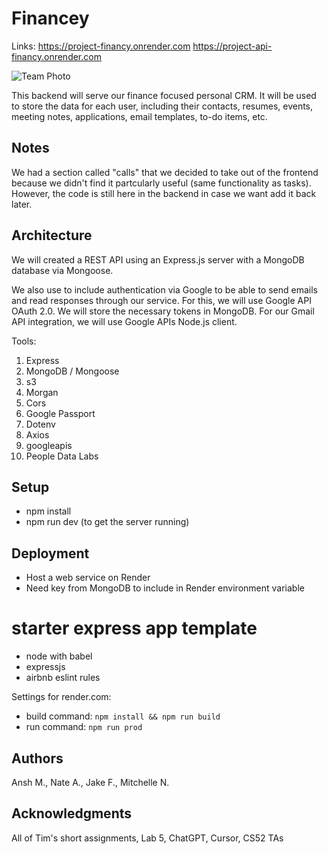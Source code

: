 # Financey

Links:
https://project-financy.onrender.com
https://project-api-financy.onrender.com

![Team Photo](https://i.ibb.co/GfVPw4mm/Screenshot-2025-05-15-at-1-50-03-PM.png)

This backend will serve our finance focused personal CRM. It will be used to store the data for each user, 
including their contacts, resumes, events, meeting notes, applications, email templates, to-do items, etc.

## Notes

We had a section called "calls" that we decided to take out of the frontend because we didn't find it partcularly useful (same functionality as tasks). However, the code is still here in the backend in case we want add it back later.


## Architecture

We will created a REST API using an Express.js server with a MongoDB database via Mongoose.

We also use to include authentication via Google to be able to send emails and read responses through our service. For this, we will use Google API OAuth 2.0. We will store the necessary tokens in MongoDB. For our Gmail API integration, we will use Google APIs Node.js client.

Tools:
1) Express
2) MongoDB / Mongoose
3) s3
4) Morgan
5) Cors
6) Google Passport
7) Dotenv
8) Axios
9) googleapis
10) People Data Labs

## Setup

* npm install
* npm run dev (to get the server running)

## Deployment

* Host a web service on Render
* Need key from MongoDB to include in Render environment variable

# starter express app template

* node with babel
* expressjs
* airbnb eslint rules

Settings for render.com:
* build command:  `npm install && npm run build`
* run command:  `npm run prod`

## Authors

Ansh M., Nate A., Jake F., Mitchelle N.

## Acknowledgments

All of Tim's short assignments, Lab 5, ChatGPT, Cursor, CS52 TAs
